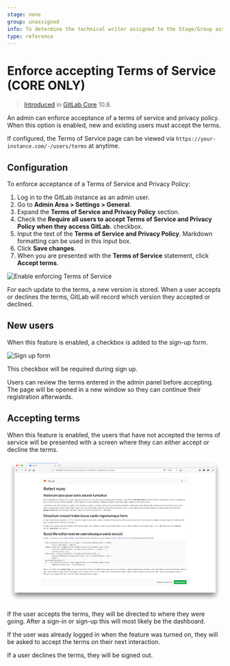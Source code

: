 ```yaml
---
stage: none
group: unassigned
info: To determine the technical writer assigned to the Stage/Group associated with this page, see https://about.gitlab.com/handbook/engineering/ux/technical-writing/#designated-technical-writers
type: reference
---
```


# Enforce accepting Terms of Service **(CORE ONLY)**

> [Introduced](https://gitlab.com/gitlab-org/gitlab-foss/-/merge_requests/18570) in [GitLab Core](https://about.gitlab.com/pricing/) 10.8.

An admin can enforce acceptance of a terms of service and privacy policy. When this option is enabled, new and existing users must accept the terms.

If configured, the Terms of Service page can be viewed via `https://your-instance.com/-/users/terms` at anytime.

## Configuration

To enforce acceptance of a Terms of Service and Privacy Policy:

1. Log in to the GitLab instance as an admin user.
1. Go to **Admin Area > Settings > General**.
1. Expand the **Terms of Service and Privacy Policy** section.
1. Check the **Require all users to accept Terms of Service and Privacy Policy when they access
   GitLab.** checkbox.
1. Input the text of the **Terms of Service and Privacy Policy**. Markdown formatting can be used in this input box.
1. Click **Save changes**.
1. When you are presented with the **Terms of Service** statement, click **Accept terms**.

![Enable enforcing Terms of Service](img/enforce_terms.png)

For each update to the terms, a new version is stored. When a user accepts or declines the terms,
GitLab will record which version they accepted or declined.

## New users

When this feature is enabled, a checkbox is added to the sign-up form.

![Sign up form](img/sign_up_terms.png)

This checkbox will be required during sign up.

Users can review the terms entered in the admin panel before
accepting. The page will be opened in a new window so they can
continue their registration afterwards.

## Accepting terms

When this feature is enabled, the users that have not accepted the
terms of service will be presented with a screen where they can either
accept or decline the terms.

![Respond to terms](img/respond_to_terms.png)

If the user accepts the terms, they will be directed to where they
were going. After a sign-in or sign-up this will most likely be the
dashboard.

If the user was already logged in when the feature was turned on,
they will be asked to accept the terms on their next interaction.

If a user declines the terms, they will be signed out.

<!-- ## Troubleshooting

Include any troubleshooting steps that you can foresee. If you know beforehand what issues
one might have when setting this up, or when something is changed, or on upgrading, it's
important to describe those, too. Think of things that may go wrong and include them here.
This is important to minimize requests for support, and to avoid doc comments with
questions that you know someone might ask.

Each scenario can be a third-level heading, e.g. `### Getting error message X`.
If you have none to add when creating a doc, leave this section in place
but commented out to help encourage others to add to it in the future. -->
